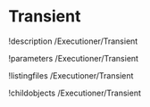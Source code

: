 <!-- MOOSE Documentation Stub: Remove this when content is added. -->

# Transient
!description /Executioner/Transient

!parameters /Executioner/Transient

!listingfiles /Executioner/Transient

!childobjects /Executioner/Transient
